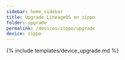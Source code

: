 ```yaml
---
sidebar: home_sidebar
title: Upgrade LineageOS on zippo
folder: upgrade
permalink: /devices/zippo/upgrade
device: zippo
---
```

{% include templates/device_upgrade.md %}
